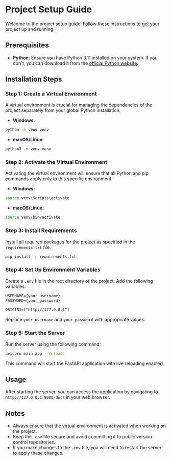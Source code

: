 # Project Setup Guide

Welcome to the project setup guide! Follow these instructions to get your project up and running.

## Prerequisites

- **Python**: Ensure you have Python 3.11 installed on your system. If you don't, you can download it from the [official Python website](https://www.python.org/downloads/).

## Installation Steps

### Step 1: Create a Virtual Environment

A virtual environment is crucial for managing the dependencies of the project separately from your global Python installation.

- **Windows:**

```bash
python -m venv venv
```

- **macOS/Linux:**

```bash
python3 -m venv venv
```

### Step 2: Activate the Virtual Environment

Activating the virtual environment will ensure that all Python and pip commands apply only to this specific environment.

- **Windows:**

```bash
source venv\Scripts\activate
```

- **macOS/Linux:**

```bash
source venv/bin/activate
```

### Step 3: Install Requirements

Install all required packages for the project as specified in the `requirements.txt` file.

```bash
pip install -r requirements.txt
```

### Step 4: Set Up Environment Variables

Create a `.env` file in the root directory of the project. Add the following variables:

```txt
USERNAME={your_username}
PASSWORD={your_password}

ORIGINS=["http://127.0.0.1"]
```

Replace `your_username` and `your_password` with appropriate values.

### Step 5: Start the Server

Run the server using the following command:

```bash
uvicorn main:app --reload
```

This command will start the FastAPI application with live reloading enabled.

## Usage

After starting the server, you can access the application by navigating to `http://127.0.0.1:8000/docs` in your web browser.

## Notes

- Always ensure that the virtual environment is activated when working on the project.
- Keep the `.env` file secure and avoid committing it to public version control repositories.
- If you make changes to the `.env` file, you will need to restart the server to apply these changes.
